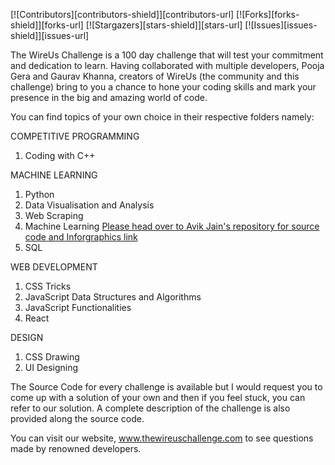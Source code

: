 [![Contributors][contributors-shield]][contributors-url]
[![Forks][forks-shield]][forks-url]
[![Stargazers][stars-shield]][stars-url]
[![Issues][issues-shield]][issues-url]

The WireUs Challenge is a 100 day challenge that will test your commitment and dedication to learn. Having collaborated with multiple developers, Pooja Gera and Gaurav Khanna, creators of WireUs (the community and this challenge) bring to you a chance to hone your coding skills and mark your presence in the big and amazing world of code.

You can find topics of your own choice in their respective folders namely:

COMPETITIVE PROGRAMMING 
1. Coding with C++

MACHINE LEARNING 
1. Python 
2. Data Visualisation and Analysis
3. Web Scraping 
4. Machine Learning [Please head over to Avik Jain's repository for source code and Inforgraphics link](https://github.com/Avik-Jain/100-Days-Of-ML-Code)
5. SQL 

WEB DEVELOPMENT
1. CSS Tricks
2. JavaScript Data Structures and Algorithms
3. JavaScript Functionalities
4. React

DESIGN
1. CSS Drawing 
2. UI Designing 

The Source Code for every challenge is available but I would request you to come up with a solution of your own and then if you feel stuck, you can refer to our solution. A complete description of the challenge is also provided along the source code.

You can visit our website, www.thewireuschallenge.com to see questions made by renowned developers.
